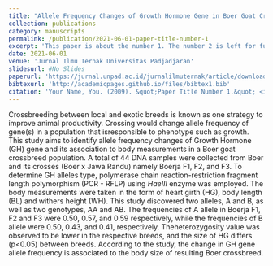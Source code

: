 ```yaml
---
title: "Allele Frequency Changes of Growth Hormone Gene in Boer Goat Crossbreed Population and Its Association to Body Measurements"
collection: publications
category: manuscripts
permalink: /publication/2021-06-01-paper-title-number-1
excerpt: 'This paper is about the number 1. The number 2 is left for future work.'
date: 2021-06-01
venue: 'Jurnal Ilmu Ternak Universitas Padjadjaran'
slidesurl: #No Slides
paperurl: 'https://jurnal.unpad.ac.id/jurnalilmuternak/article/download/33425/15846'
bibtexurl: 'http://academicpages.github.io/files/bibtex1.bib'
citation: 'Your Name, You. (2009). &quot;Paper Title Number 1.&quot; <i>Journal 1</i>. 1(1).'
---
```

Crossbreeding between local and exotic breeds is known as one strategy to improve animal productivity. Crossing would change allele frequency of gene(s) in a population that isresponsible to phenotype such as growth. This study aims to identify allele frequency changes of Growth Hormone (GH) gene and its association to body measurements in a Boer goat crossbreed population. A total of 44 DNA samples were collected from Boer and its crosses (Boer x Jawa Randu) namely Boerja F1, F2, and F3. To determine GH alleles type, polymerase chain reaction-restriction fragment length polymorphism (PCR - RFLP) using _HaeIII_ enzyme was employed. The body measurements were taken in the form of heart girth (HG), body length (BL) and withers height (WH). This study discovered two alleles, A and B, as well as two genotypes, AA and AB. The frequencies of A allele in Boerja F1, F2 and F3 were 0.50, 0.57, and 0.59 respectively, while the frequencies of B allele were 0.50, 0.43, and 0.41, respectively. Theheterozygosity value was observed to be lower in the respective breeds, and the size of HG differs (p<0.05) between breeds. According to the study, the change in GH gene allele frequency is associated to the body size of resulting Boer crossbreed.